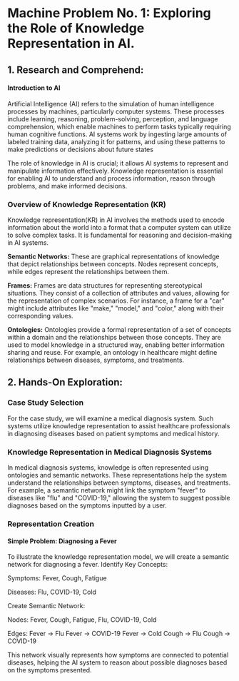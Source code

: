 # Machine Problem No. 1: Exploring the Role of Knowledge Representation in AI.

## 1. Research and Comprehend:
####  **Introduction to AI**

Artificial Intelligence (AI) refers to the simulation of human intelligence processes by machines, particularly computer systems. These processes include learning, reasoning, problem-solving, perception, and language comprehension, which enable machines to perform tasks typically requiring human cognitive functions. AI systems work by ingesting large amounts of labeled training data, analyzing it for patterns, and using these patterns to make predictions or decisions about future states

The role of knowledge in AI is crucial; it allows AI systems to represent and manipulate information effectively. Knowledge representation is essential for enabling AI to understand and process information, reason through problems, and make informed decisions. 

### **Overview of Knowledge Representation (KR)**
Knowledge representation(KR) in AI involves the methods used to encode information about the world into a format that a computer system can utilize to solve complex tasks. It is fundamental for reasoning and decision-making in AI systems. 

**Semantic Networks:** These are graphical representations of knowledge that depict relationships between concepts. Nodes represent concepts, while edges represent the relationships between them. 

**Frames:** Frames are data structures for representing stereotypical situations. They consist of a collection of attributes and values, allowing for the representation of complex scenarios. For instance, a frame for a "car" might include attributes like "make," "model," and "color," along with their corresponding values.

**Ontologies:** Ontologies provide a formal representation of a set of concepts within a domain and the relationships between those concepts. They are used to model knowledge in a structured way, enabling better information sharing and reuse. For example, an ontology in healthcare might define relationships between diseases, symptoms, and treatments.

  ## 2. Hands-On Exploration:

  ### Case Study Selection
  For the case study, we will examine a medical diagnosis system. Such systems utilize knowledge representation to assist healthcare professionals in diagnosing diseases based on patient symptoms and medical history.

  ### Knowledge Representation in Medical Diagnosis Systems

  In medical diagnosis systems, knowledge is often represented using ontologies and semantic networks. These representations help the system understand the relationships between symptoms, diseases, and treatments. For example, a semantic network might link the symptom "fever" to diseases like "flu" and "COVID-19," allowing the system to suggest possible diagnoses based on the symptoms inputted by a user.

  ### **Representation Creation**

  #### Simple Problem: Diagnosing a Fever

  To illustrate the knowledge representation model, we will create a semantic network for diagnosing a fever.
Identify Key Concepts:

Symptoms: Fever, Cough, Fatigue

Diseases: Flu, COVID-19, Cold

Create Semantic Network:

Nodes: Fever, Cough, Fatigue, Flu, COVID-19, Cold

Edges:
Fever → Flu
Fever → COVID-19
Fever → Cold
Cough → Flu
Cough → COVID-19

This network visually represents how symptoms are connected to potential diseases, helping the AI system to reason about possible diagnoses based on the symptoms presented.
